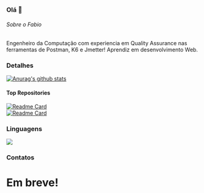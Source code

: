 ### Olá 👋

###### Sobre o Fabio
Engenheiro da Computação com experiencia em Quality Assurance nas ferramentas de Postman, K6 e Jmetter!
Aprendiz em desenvolvimento Web.

### Detalhes
 <a href="https://github.com/fabiochorobura/github-readme-stats"><img align="center" src="https://github-readme-stats.vercel.app/api?username=fabiochorobura&show_icons=true&include_all_commits=true&theme=buefy&hide_border=true" alt="Anurag's github stats" /></a>

#### Top Repositories
[![Readme Card](https://github-readme-stats.vercel.app/api/pin/?username=fabiochorobura&repo=fabiochorobura.github.io)](https://github.com/fabiochorobura/fabiochorobura.github.io)
</br>
[![Readme Card](https://github-readme-stats.vercel.app/api/pin/?username=fabiochorobura&repo=fabiochorobura.github.io)](https://github.com/fabiochorobura/fabiochorobura.github.io)

### Linguagens
 <a href="https://github.com/fabiochorobura/github-readme-stats"><img align="center" src="https://github-readme-stats.vercel.app/api/top-langs/?username=fabiochorobura&layout=compact&theme=buefy&hide_border=true" /></a>
 


### Contatos
# Em breve!
